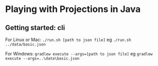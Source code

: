# Playing with Projections in Java
## Getting started: cli
For Linux or Mac: `./run.sh [path to json file]` eg `./run.sh ../data/basic.json`

For Windows: `gradlew execute --args=[path to json file]` eg `gradlew execute --args=..\data\basic.json`